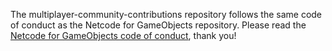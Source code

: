 The multiplayer-community-contributions repository follows the same code of conduct as the Netcode for GameObjects repository. Please read the [Netcode for GameObjects code of conduct](https://github.com/Unity-Technologies/com.unity.netcode.gameobjects/blob/master/CODE_OF_CONDUCT.md), thank you!